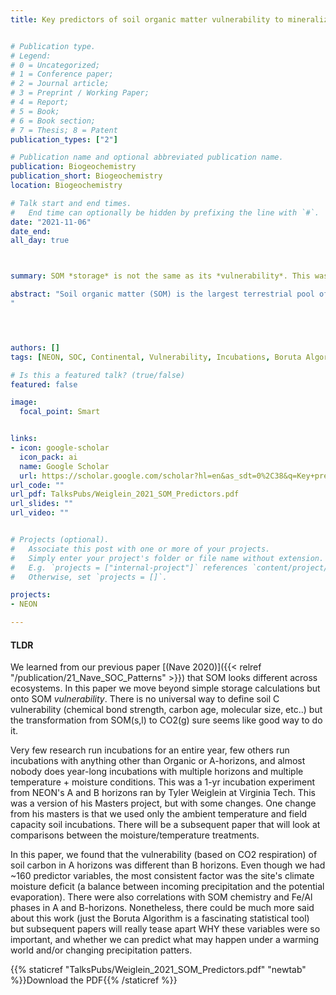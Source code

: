 ```yaml
---
title: Key predictors of soil organic matter vulnerability to mineralization differ with depth at a continental scale


# Publication type.
# Legend: 
# 0 = Uncategorized; 
# 1 = Conference paper; 
# 2 = Journal article;
# 3 = Preprint / Working Paper; 
# 4 = Report; 
# 5 = Book; 
# 6 = Book section;
# 7 = Thesis; 8 = Patent
publication_types: ["2"]

# Publication name and optional abbreviated publication name.
publication: Biogeochemistry
publication_short: Biogeochemistry
location: Biogeochemistry

# Talk start and end times.
#   End time can optionally be hidden by prefixing the line with `#`.
date: "2021-11-06"
date_end: 
all_day: true



summary: SOM *storage* is not the same as its *vulnerability*. This was a 1-yr incubation experiment from NEON's A and B horizons ran by Tyler Weiglein at Virginia Tech as his Masters degree. We found that predictors of soil carbon vulnerability (based on CO2 respiration) were different for surface and subsurface horizons. Turns out, you need to dig deeper to find out the whole story on soils. 

abstract: "Soil organic matter (SOM) is the largest terrestrial pool of organic carbon, and potential carbon-climate feedbacks involving SOM decomposition could exacerbate anthropogenic climate change. However, our understanding of the controls on SOM mineralization is still incomplete, and as such, our ability to predict carbon-climate feedbacks is limited. To improve our understanding of controls on SOM decomposition, A and upper B horizon soil samples from 26 National Ecological Observatory Network (NEON) sites spanning the conterminous U.S. were incubated for 52 weeks under conditions representing site-specific mean summer temperature and sample- specific field capacity (-33 kPa) water potential. Cumulative carbon dioxide respired was periodically measured and normalized by soil organic C content to calculate cumulative specific respiration (CSR), a metric of SOM vulnerability to mineralization. The Boruta algorithm, a feature selection algorithm, was used to select important predictors of CSR from 159 variables. A diverse suite of predictors was selected (12 for A horizons, 7 for B horizons) with predictors falling into three categories corresponding to SOM chemistry, reactive Fe and Al phases, and site moisture availability. The relationship between SOM chemistry predictors and CSR was complex, while sites that had greater concentrations of reactive Fe and Al phases or were wetter had lower CSR. Only three predictors were selected for both horizon types, suggesting dominant controls on SOM decomposition differ by horizon. Our findings contribute to the emerging consensus that a broad array of controls regulates SOM decomposition at large scales and highlight the need to consider changing controls with depth.
"




authors: []
tags: [NEON, SOC, Continental, Vulnerability, Incubations, Boruta Algorithm]

# Is this a featured talk? (true/false)
featured: false

image: 
  focal_point: Smart


links:
- icon: google-scholar 
  icon_pack: ai
  name: Google Scholar
  url: https://scholar.google.com/scholar?hl=en&as_sdt=0%2C38&q=Key+predictors+of+soil+organic+matter+vulnerability+to+mineralization+differ+with+depth+at+a+continental+scale+TL+Weiglein&btnG=
url_code: ""
url_pdf: TalksPubs/Weiglein_2021_SOM_Predictors.pdf
url_slides: ""
url_video: ""


# Projects (optional).
#   Associate this post with one or more of your projects.
#   Simply enter your project's folder or file name without extension.
#   E.g. `projects = ["internal-project"]` references `content/project/deep-learning/index.md`.
#   Otherwise, set `projects = []`.

projects:
- NEON

---
```


#### TLDR   
We learned from our previous paper [(Nave 2020)]({{< relref "/publication/21_Nave_SOC_Patterns" >}}) that SOM looks different across ecosystems. In this paper we move beyond simple storage calculations but onto SOM *vulnerability*. There is no universal way to define soil C vulnerability (chemical bond strength, carbon age, molecular size, etc..) but the transformation from SOM(s,l) to CO2(g) sure seems like good way to do it. 

Very few research run incubations for an entire year, few others run incubations with anything other than Organic or A-horizons, and almost nobody does year-long incubations with multiple horizons and multiple temperature + moisture conditions. This was a 1-yr incubation experiment from NEON's A and B horizons ran by Tyler Weiglein at Virginia Tech. This was a version of his Masters project, but with some changes. One change from his masters is that we used only the ambient temperature and field capacity soil incubations. There will be a subsequent paper that will look at comparisons between the moisture/temperature treatments. 

In this paper, we found that the vulnerability (based on CO2 respiration) of soil carbon in A horizons was different than B horizons. Even though we had ~160 predictor variables, the most consistent factor was the site's climate moisture deficit (a balance between incoming precipitation and the potential evaporation). There were also correlations with SOM chemistry and Fe/Al phases in A and B-horizons. Nonetheless, there could be much more said about this work (just the Boruta Algorithm is a fascinating statistical tool) but subsequent papers will really tease apart WHY these variables were so important, and whether we can predict what may happen under a warming world and/or changing precipitation patters. 

{{% staticref "TalksPubs/Weiglein_2021_SOM_Predictors.pdf" "newtab" %}}Download the PDF{{% /staticref %}}
